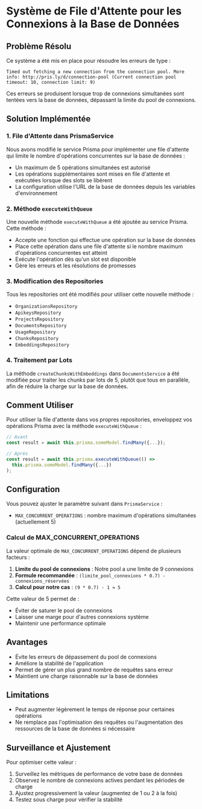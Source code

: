 # Système de File d'Attente pour les Connexions à la Base de Données

## Problème Résolu

Ce système a été mis en place pour résoudre les erreurs de type :
```
Timed out fetching a new connection from the connection pool. More info: http://pris.ly/d/connection-pool (Current connection pool timeout: 10, connection limit: 9)
```

Ces erreurs se produisent lorsque trop de connexions simultanées sont tentées vers la base de données, dépassant la limite du pool de connexions.

## Solution Implémentée

### 1. File d'Attente dans PrismaService

Nous avons modifié le service Prisma pour implémenter une file d'attente qui limite le nombre d'opérations concurrentes sur la base de données :

- Un maximum de 5 opérations simultanées est autorisé
- Les opérations supplémentaires sont mises en file d'attente et exécutées lorsque des slots se libèrent
- La configuration utilise l'URL de la base de données depuis les variables d'environnement

### 2. Méthode `executeWithQueue`

Une nouvelle méthode `executeWithQueue` a été ajoutée au service Prisma. Cette méthode :
- Accepte une fonction qui effectue une opération sur la base de données
- Place cette opération dans une file d'attente si le nombre maximum d'opérations concurrentes est atteint
- Exécute l'opération dès qu'un slot est disponible
- Gère les erreurs et les résolutions de promesses

### 3. Modification des Repositories

Tous les repositories ont été modifiés pour utiliser cette nouvelle méthode :
- `OrganizationsRepository`
- `ApikeysRepository`
- `ProjectsRepository`
- `DocumentsRepository`
- `UsageRepository`
- `ChunksRepository`
- `EmbeddingsRepository`

### 4. Traitement par Lots

La méthode `createChunksWithEmbeddings` dans `DocumentsService` a été modifiée pour traiter les chunks par lots de 5, plutôt que tous en parallèle, afin de réduire la charge sur la base de données.

## Comment Utiliser

Pour utiliser la file d'attente dans vos propres repositories, enveloppez vos opérations Prisma avec la méthode `executeWithQueue` :

```typescript
// Avant
const result = await this.prisma.someModel.findMany({...});

// Après
const result = await this.prisma.executeWithQueue(() =>
  this.prisma.someModel.findMany({...})
);
```

## Configuration

Vous pouvez ajuster le paramètre suivant dans `PrismaService` :
- `MAX_CONCURRENT_OPERATIONS` : nombre maximum d'opérations simultanées (actuellement 5)

### Calcul de MAX_CONCURRENT_OPERATIONS

La valeur optimale de `MAX_CONCURRENT_OPERATIONS` dépend de plusieurs facteurs :

1. **Limite du pool de connexions** : Notre pool a une limite de 9 connexions
2. **Formule recommandée** : `(limite_pool_connexions * 0.7) - connexions_réservées`
3. **Calcul pour notre cas** : `(9 * 0.7) - 1 ≈ 5`

Cette valeur de 5 permet de :
- Éviter de saturer le pool de connexions
- Laisser une marge pour d'autres connexions système
- Maintenir une performance optimale

## Avantages

- Évite les erreurs de dépassement du pool de connexions
- Améliore la stabilité de l'application
- Permet de gérer un plus grand nombre de requêtes sans erreur
- Maintient une charge raisonnable sur la base de données

## Limitations

- Peut augmenter légèrement le temps de réponse pour certaines opérations
- Ne remplace pas l'optimisation des requêtes ou l'augmentation des ressources de la base de données si nécessaire

## Surveillance et Ajustement

Pour optimiser cette valeur :
1. Surveillez les métriques de performance de votre base de données
2. Observez le nombre de connexions actives pendant les périodes de charge
3. Ajustez progressivement la valeur (augmentez de 1 ou 2 à la fois)
4. Testez sous charge pour vérifier la stabilité